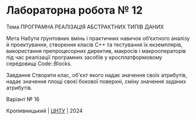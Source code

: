 ﻿# Лабораторна робота № 12

Тема ПРОГРАМНА РЕАЛІЗАЦІЯ АБСТРАКТНИХ ТИПІВ ДАНИХ

Мета Набути ґрунтовних вмінь і практичних навичок об’єктного аналізу й проектування, створення класів С++ та тестування їх екземплярів, використання препроцесорних директив, макросів і макрооператорів під час реалізації програмних засобів у кросплатформовому середовищі Code::Blocks.

Завдання Створити клас, об'єкт якого надає значення своїх атрибутів, надає значення площі своєї бокової поверхні, сміну значення заданих атрибутів.

Варіант № 16


Кропивницький | <a href="http://www.kntu.kr.ua/">ЦНТУ</a> | 2024
